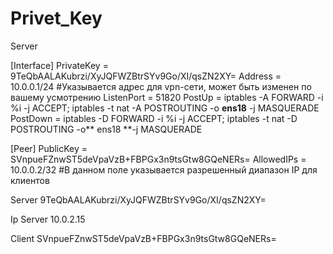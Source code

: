 # Privet_Key

Server

[Interface]
PrivateKey = 9TeQbAALAKubrzi/XyJQFWZBtrSYv9Go/XI/qsZN2XY=
Address = 10.0.0.1/24 #Указывается адрес для vpn-сети, может быть изменен по вашему усмотрению
ListenPort = 51820
PostUp = iptables -A FORWARD -i %i -j ACCEPT; iptables -t nat -A POSTROUTING -o **ens18** -j MASQUERADE
PostDown = iptables -D FORWARD -i %i -j ACCEPT; iptables -t nat -D POSTROUTING -o** ens18 **-j MASQUERADE


[Peer]
PublicKey = SVnpueFZnwST5deVpaVzB+FBPGx3n9tsGtw8GQeNERs=
AllowedIPs = 10.0.0.2/32 #В данном поле указывается разрешенный диапазон IP для клиентов


Server 9TeQbAALAKubrzi/XyJQFWZBtrSYv9Go/XI/qsZN2XY=

Ip Server 10.0.2.15



Client SVnpueFZnwST5deVpaVzB+FBPGx3n9tsGtw8GQeNERs=
